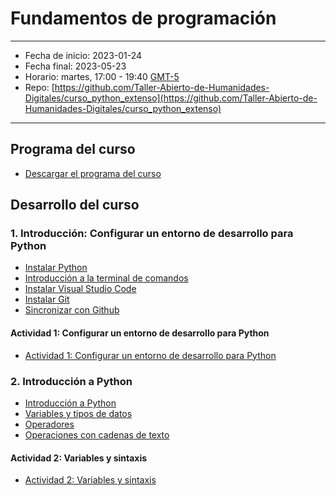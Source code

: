 # Fundamentos de programación

---

- Fecha de inicio: 2023-01-24
- Fecha final: 2023-05-23
- Horario: martes, 17:00 - 19:40 [GMT-5](https://hora.mx/GMT-5)
- Repo: [https://github.com/Taller-Abierto-de-Humanidades-Digitales/curso_python_extenso](https://github.com/Taller-Abierto-de-Humanidades-Digitales/curso_python_extenso)


---

## Programa del curso

- [Descargar el programa del curso](https://drive.google.com/file/d/1AyzRp0SmcHGU20aGteHM4f1W2GVYnBvH/view?usp=share_link)

## Desarrollo del curso

### 1. Introducción: Configurar un entorno de desarrollo para Python

- [Instalar Python](tutoriales/1-instalarPython.md)
- [Introducción a la terminal de comandos](tutoriales/2-terminal.md)
- [Instalar Visual Studio Code](tutoriales/3-instalarVSCode.md)
- [Instalar Git](tutoriales/4-Git.md)
- [Sincronizar con Github](tutoriales/5-Github.md)

#### Actividad 1: Configurar un entorno de desarrollo para Python

- [Actividad 1: Configurar un entorno de desarrollo para Python](actividades/1-configuracion.md)

### 2. Introducción a Python

- [Introducción a Python](tutoriales/6-python.md)
- [Variables y tipos de datos](tutoriales/7-variables.md)
- [Operadores](tutoriales/8-operadores.md)
- [Operaciones con cadenas de texto](tutoriales/9-operaciones_string.md)

#### Actividad 2: Variables y sintaxis

- [Actividad 2: Variables y sintaxis](actividades/2-sintaxis_variables.md)